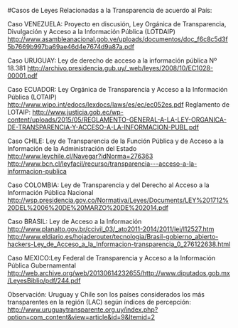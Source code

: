 
#Casos de Leyes Relacionadas a la Transparencia de acuerdo al País:

Caso VENEZUELA: Proyecto en discusión, Ley Orgánica de Transparencia, Divulgación y Acceso a la Información Pública (LOTDAIP)
http://www.asambleanacional.gob.ve/uploads/documentos/doc_f6c8c5d3f5b7669b997ba69ae46d4e7674d9a87a.pdf

Caso URUGUAY: Ley de derecho de acceso a la información pública Nº 18.381
http://archivo.presidencia.gub.uy/_web/leyes/2008/10/EC1028-00001.pdf

Caso ECUADOR: Ley Orgánica de Transparencia y Acceso a la Información Pública (LOTAIP)
http://www.wipo.int/edocs/lexdocs/laws/es/ec/ec052es.pdf
    Reglamento de LOTAIP: http://www.justicia.gob.ec/wp-content/uploads/2015/05/REGLAMENTO-GENERAL-A-LA-LEY-ORGANICA-DE-TRANSPARENCIA-Y-ACCESO-A-LA-INFORMACION-PUBL.pdf
    
Caso CHILE: Ley de Transparencia de la Función Pública y de Acceso a la Información de la Administración del Estado
http://www.leychile.cl/Navegar?idNorma=276363
http://www.bcn.cl/leyfacil/recurso/transparencia---acceso-a-la-informacion-publica

Caso COLOMBIA: Ley de Transparencia y del Derecho al Acceso a la Información Pública Nacional
http://wsp.presidencia.gov.co/Normativa/Leyes/Documents/LEY%201712%20DEL%2006%20DE%20MARZO%20DE%202014.pdf

Caso BRASIL: Ley de Acceso a la Información
http://www.planalto.gov.br/ccivil_03/_ato2011-2014/2011/lei/l12527.htm
  http://www.eldiario.es/hojaderouter/tecnologia/Brasil-gobierno_abierto-hackers-Ley_de_Acceso_a_la_Informacion-transparencia_0_276122638.html

Caso MEXICO:Ley Federal de Transparencia y Acceso a la Información Pública Gubernamental
http://web.archive.org/web/20130614232655/http://www.diputados.gob.mx/LeyesBiblio/pdf/244.pdf


Observación: 
Uruguay y Chile son los países considerados los más transparentes en la región (LAC) según índices de percepción:
http://www.uruguaytransparente.org.uy/index.php?option=com_content&view=article&id=9&Itemid=2

